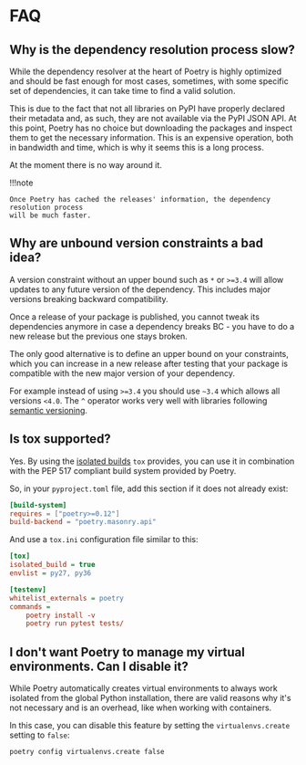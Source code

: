 # FAQ

## Why is the dependency resolution process slow?

While the dependency resolver at the heart of Poetry is highly optimized and
should be fast enough for most cases, sometimes, with some specific set of
dependencies, it can take time to find a valid solution.

This is due to the fact that not all libraries on PyPI have properly
declared their metadata and, as such, they are not available via the PyPI
JSON API. At this point, Poetry has no choice but downloading the packages
and inspect them to get the necessary information. This is an expensive
operation, both in bandwidth and time, which is why it seems this is a long
process.

At the moment there is no way around it.

!!!note

    Once Poetry has cached the releases' information, the dependency resolution process
    will be much faster.

## Why are unbound version constraints a bad idea?

A version constraint without an upper bound such as `*` or `>=3.4` will allow updates to any future version of the dependency.
This includes major versions breaking backward compatibility.

Once a release of your package is published, you cannot tweak its
dependencies anymore in case a dependency breaks BC - you have to do a new
release but the previous one stays broken.

The only good alternative is to define an upper bound on your constraints,
which you can increase in a new release after testing that your package is
compatible with the new major version of your dependency.

For example instead of using `>=3.4` you should use `~3.4` which allows all versions `<4.0`.
The `^` operator works very well with libraries following [semantic versioning](https://semver.org).

## Is tox supported?

Yes. By using the [isolated
builds](https://tox.readthedocs.io/en/latest/config.html#conf-isolated_build)
`tox` provides, you can use it in combination with the PEP 517 compliant
build system provided by Poetry.

So, in your `pyproject.toml` file, add this section if it does not already
exist:

```toml
[build-system]
requires = ["poetry>=0.12"]
build-backend = "poetry.masonry.api"
```

And use a `tox.ini` configuration file similar to this:

```INI
[tox]
isolated_build = true
envlist = py27, py36

[testenv]
whitelist_externals = poetry
commands =
    poetry install -v
    poetry run pytest tests/
```

## I don't want Poetry to manage my virtual environments. Can I disable it?

While Poetry automatically creates virtual environments to always work
isolated from the global Python installation, there are valid reasons why
it's not necessary and is an overhead, like when working with containers.

In this case, you can disable this feature by setting the
`virtualenvs.create` setting to `false`:

```bash
poetry config virtualenvs.create false
```
